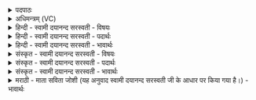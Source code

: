 <details><summary>पदपाठः</summary>

घृ॒तेन॑। अ॒ञ्जन्। सम्। प॒थः। दे॒व॒याना॒निति॑ देव॒ऽयाना॑न्। प्र॒जा॒नन्निति॑ प्रऽजा॒नन्। वा॒जी। अपि॑। ए॒तु॒। दे॒वान्। अनु॑। त्वा॒। स॒प्ते॒। प्र॒दिश॒ इति॑ प्र॒ऽदिशः॑। स॒च॒न्ता॒म्। स्व॒धाम्। अ॒स्मै। यज॑मानाय। धे॒हि॒। २।
</details>

<details><summary>अधिमन्त्रम् (VC)</summary>

- अग्निर्देवता
- बृहदुक्थो वामदेव्य ऋषिः
- त्रिष्टुप्
- धैवतः
</details>

<details><summary>हिन्दी - स्वामी दयानन्द सरस्वती - विषयः</summary>

फिर उसी विषय को अगले मन्त्र में कहा है ॥
</details>

<details><summary>हिन्दी - स्वामी दयानन्द सरस्वती - पदार्थः</summary>

पदार्थान्वयभाषाः -  हे (सप्ते) घोड़े के समान वेग से वर्त्तमान विद्वान् जन ! जैसे (वाजी, अपि) वेगवान् भी अग्नि (घृतेन) घी वा जल से (अञ्जन्) प्रगट हुआ (देवयानान्) विद्वान् लोग जिन में चलते हैं, उन (पथः) मार्गों को (सम्, एतु) सम्यक् प्राप्त होवे, उसको (प्रजानन्) अच्छे प्रकार जानते हुए आप (देवान्) विद्वानों को (एहि) प्राप्त हूजिये, जिससे (त्वा) आपके (अनु) अनुकूल (प्रदिशः) सब दिशा-विदिशाओं को (सचन्ताम्) सम्बन्ध करें। आप (अस्मै) इस (यजमानाय) यज्ञ करनेवाले पुरुष के लिए (स्वधाम्) अन्न को (धेहि) धारण कीजिए ॥२ ॥
</details>

<details><summary>हिन्दी - स्वामी दयानन्द सरस्वती - भावार्थः</summary>

भावार्थभाषाः -  इस मन्त्र में वाचकलुप्तोपमालङ्कार है। जो पुरुष अग्नि और जलादि से युक्त किये भाप से चलनेवाले यानों से शीघ्र मार्गों में जा आ के सब दिशाओं में भ्रमण करें, वे वहाँ-वहाँ सर्वत्र पुष्कल अन्नादि को प्राप्त कर बुद्धि से कार्यों को सिद्ध कर सकते हैं ॥२ ॥
</details>

<details><summary>संस्कृत - स्वामी दयानन्द सरस्वती - विषयः</summary>

पुनस्तमेव विषयमाह ॥
</details>

<details><summary>संस्कृत - स्वामी दयानन्द सरस्वती - पदार्थः</summary>

पदार्थान्वयभाषाः -  हे सप्तेऽश्व इव वर्त्तमान विद्वन् ! यथा वाज्यप्यग्निर्घृतेनाञ्जन् देवयानान् पथः समेतु तं प्रजानन् संस्त्वं देवानेहि, येन त्वाऽनुप्रदिशः सचन्तां त्वमस्मै यजमानाय स्वधां धेहि ॥२ ॥
</details>

<details><summary>संस्कृत - स्वामी दयानन्द सरस्वती - भावार्थः</summary>

भावार्थभाषाः -  अत्र वाचकलुप्तोपमालङ्कारः। येऽग्निजलादिप्रयुक्तैर्वाष्पयानैः सद्यो मार्गान् गत्वाऽऽगत्य सर्वासु दिक्षु भ्रमेयुस्ते तत्र पुष्कलान्यन्नादीनि संप्राप्य प्रज्ञया कार्याणि साद्धुं शक्नुवन्ति ॥२ ॥
</details>

<details><summary>मराठी - माता सविता जोशी (यह अनुवाद स्वामी दयानन्द सरस्वती जी के आधार पर किया गया है।) - भावार्थः</summary>

भावार्थभाषाः -  या मंत्रात वाचकलुप्तोपमालंकार आहे. जे पुरुष अग्नी व जल यांनी युक्त असलेल्या व वाफेने चालणाऱ्या यानांनी शीघ्र जाणे-येणे करून दशदिशांमध्ये भ्रमण करतात. ते पुष्कळ अन्न प्राप्त करून बुद्धिपूर्वक कार्य सिद्ध करू शकतात.
</details>